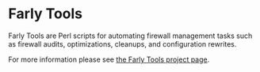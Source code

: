 Farly Tools
==================

Farly Tools are Perl scripts for automating firewall management
tasks such as firewall audits, optimizations, cleanups, and configuration
rewrites.

For more information please see [the Farly Tools project page](http://trystanzj.github.io/Farly-Tools/).
